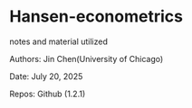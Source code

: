 # Hansen-econometrics
notes and material utilized

Authors: Jin Chen(University of Chicago)

Date: July 20, 2025

Repos: Github (1.2.1)
